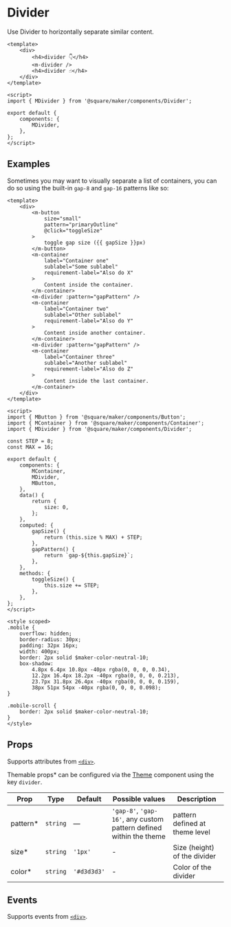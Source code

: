 # Divider

Use Divider to horizontally separate similar content.

```vue
<template>
	<div>
		<h4>divider 👇</h4>
		<m-divider />
		<h4>divider ☝️</h4>
	</div>
</template>

<script>
import { MDivider } from '@square/maker/components/Divider';

export default {
	components: {
		MDivider,
	},
};
</script>
```

## Examples

Sometimes you may want to visually separate a list of containers, you can do so using the built-in `gap-8` and `gap-16` patterns like so:

```vue
<template>
	<div>
		<m-button
			size="small"
			pattern="primaryOutline"
			@click="toggleSize"
		>
			toggle gap size ({{ gapSize }}px)
		</m-button>
		<m-container
			label="Container one"
			sublabel="Some sublabel"
			requirement-label="Also do X"
		>
			Content inside the container.
		</m-container>
		<m-divider :pattern="gapPattern" />
		<m-container
			label="Container two"
			sublabel="Other sublabel"
			requirement-label="Also do Y"
		>
			Content inside another container.
		</m-container>
		<m-divider :pattern="gapPattern" />
		<m-container
			label="Container three"
			sublabel="Another sublabel"
			requirement-label="Also do Z"
		>
			Content inside the last container.
		</m-container>
	</div>
</template>

<script>
import { MButton } from '@square/maker/components/Button';
import { MContainer } from '@square/maker/components/Container';
import { MDivider } from '@square/maker/components/Divider';

const STEP = 8;
const MAX = 16;

export default {
	components: {
		MContainer,
		MDivider,
		MButton,
	},
	data() {
		return {
			size: 0,
		};
	},
	computed: {
		gapSize() {
			return (this.size % MAX) + STEP;
		},
		gapPattern() {
			return `gap-${this.gapSize}`;
		},
	},
	methods: {
		toggleSize() {
			this.size += STEP;
		},
	},
};
</script>

<style scoped>
.mobile {
	overflow: hidden;
	border-radius: 30px;
	padding: 32px 16px;
	width: 400px;
	border: 2px solid $maker-color-neutral-10;
	box-shadow:
		4.8px 6.4px 10.8px -40px rgba(0, 0, 0, 0.34),
		12.2px 16.4px 18.2px -40px rgba(0, 0, 0, 0.213),
		23.7px 31.8px 26.4px -40px rgba(0, 0, 0, 0.159),
		38px 51px 54px -40px rgba(0, 0, 0, 0.098);
}

.mobile-scroll {
	border: 2px solid $maker-color-neutral-10;
}
</style>
```

<!-- api-tables:start -->
## Props

Supports attributes from [`<div>`](https://developer.mozilla.org/en-US/docs/Web/HTML/Element/div).

Themable props* can be configured via the [Theme](#/Theme) component using the key `divider`.

| Prop     | Type     | Default     | Possible values                                                    | Description                    |
| -------- | -------- | ----------- | ------------------------------------------------------------------ | ------------------------------ |
| pattern* | `string` | —           | `'gap-8'`, `'gap-16'`, any custom pattern defined within the theme | pattern defined at theme level |
| size*    | `string` | `'1px'`     | -                                                                  | Size (height) of the divider   |
| color*   | `string` | `'#d3d3d3'` | -                                                                  | Color of the divider           |


## Events

Supports events from [`<div>`](https://developer.mozilla.org/en-US/docs/Web/HTML/Element/div).
<!-- api-tables:end -->
